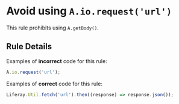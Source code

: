 # Avoid using `A.io.request('url')`

This rule prohibits using `A.getBody()`.

## Rule Details

Examples of **incorrect** code for this rule:

```js
A.io.request('url');
```

Examples of **correct** code for this rule:

```js
Liferay.Util.fetch('url').then((response) => response.json());
```
